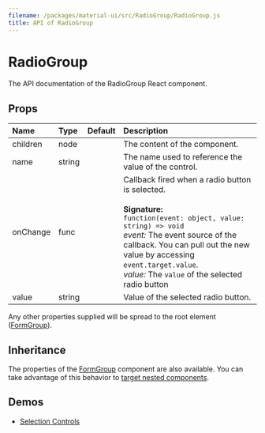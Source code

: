 ```yaml
---
filename: /packages/material-ui/src/RadioGroup/RadioGroup.js
title: API of RadioGroup
---
```


<!--- This documentation is automatically generated, do not try to edit it. -->

# RadioGroup

<p class="description">The API documentation of the RadioGroup React component.</p>



## Props

| Name | Type | Default | Description |
|:-----|:-----|:--------|:------------|
| <span class="prop-name">children</span> | <span class="prop-type">node |   | The content of the component. |
| <span class="prop-name">name</span> | <span class="prop-type">string |   | The name used to reference the value of the control. |
| <span class="prop-name">onChange</span> | <span class="prop-type">func |   | Callback fired when a radio button is selected.<br><br>**Signature:**<br>`function(event: object, value: string) => void`<br>*event:* The event source of the callback. You can pull out the new value by accessing `event.target.value`.<br>*value:* The `value` of the selected radio button |
| <span class="prop-name">value</span> | <span class="prop-type">string |   | Value of the selected radio button. |

Any other properties supplied will be spread to the root element ([FormGroup](/api/form-group)).

## Inheritance

The properties of the [FormGroup](/api/form-group) component are also available.
You can take advantage of this behavior to [target nested components](/guides/api#spread).

## Demos

- [Selection Controls](/demos/selection-controls)

